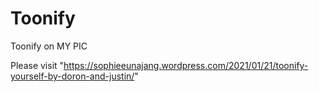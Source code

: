 # Toonify
Toonify on MY PIC

Please visit "https://sophieeunajang.wordpress.com/2021/01/21/toonify-yourself-by-doron-and-justin/"
